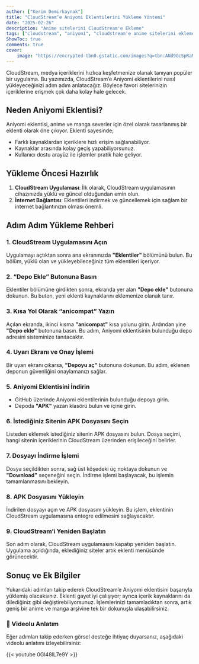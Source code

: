 ```yaml
---
author: ["Kerim Demirkaynak"]
title: "CloudStream’e Aniyomi Eklentilerini Yükleme Yöntemi"
date: "2025-02-26"
description: "Anime sitelerini CloudStream'e Ekleme"
tags: ["cloudstream", "aniyomi", "cloudstream'e anime sitelerini ekleme"]
ShowToc: true
comments: true
cover:
    image: "https://encrypted-tbn0.gstatic.com/images?q=tbn:ANd9GcSpRaMhKbM1q67YueIZht6Z4yU67cg4CsHrlDQwuQvq-1q6cgz6U0gXsEpp&s=10" # image path/url
---
```


CloudStream, medya içeriklerini hızlıca keşfetmenize olanak tanıyan popüler bir uygulama. Bu yazımızda, CloudStream’e Aniyomi eklentilerini nasıl yükleyeceğinizi adım adım anlatacağız. Böylece favori sitelerinizin içeriklerine erişmek çok daha kolay hale gelecek.

## Neden Aniyomi Eklentisi?

Aniyomi eklentisi, anime ve manga severler için özel olarak tasarlanmış bir eklenti olarak öne çıkıyor. Eklenti sayesinde;

- Farklı kaynaklardan içeriklere hızlı erişim sağlanabiliyor.  
- Kaynaklar arasında kolay geçiş yapabiliyorsunuz.  
- Kullanıcı dostu arayüz ile işlemler pratik hale geliyor.  

## Yükleme Öncesi Hazırlık

1. **CloudStream Uygulaması**: İlk olarak, CloudStream uygulamasının cihazınızda yüklü ve güncel olduğundan emin olun.  
2. **İnternet Bağlantısı**: Eklentileri indirmek ve güncellemek için sağlam bir internet bağlantınızın olması önemli.  

## Adım Adım Yükleme Rehberi

### 1. CloudStream Uygulamasını Açın  
Uygulamayı açtıktan sonra ana ekranınızda **"Eklentiler"** bölümünü bulun. Bu bölüm, yüklü olan ve yükleyebileceğiniz tüm eklentileri içeriyor.  

### 2. “Depo Ekle” Butonuna Basın  
Eklentiler bölümüne girdikten sonra, ekranda yer alan **"Depo ekle"** butonuna dokunun. Bu buton, yeni eklenti kaynaklarını eklemenize olanak tanır.  

### 3. Kısa Yol Olarak “anicompat” Yazın  
Açılan ekranda, ikinci kısma **"anicompat"** kısa yolunu girin. Ardından yine **"Depo ekle"** butonuna basın. Bu adım, Aniyomi eklentisinin bulunduğu depo adresini sisteminize tanıtacaktır.  

### 4. Uyarı Ekranı ve Onay İşlemi  
Bir uyarı ekranı çıkarsa, **"Depoyu aç"** butonuna dokunun. Bu adım, eklenen deponun güvenliğini onaylamanızı sağlar.  

### 5. Aniyomi Eklentisini İndirin  
- GitHub üzerinde Aniyomi eklentilerinin bulunduğu depoya girin.  
- Depoda **"APK"** yazan klasörü bulun ve içine girin.  

### 6. İstediğiniz Sitenin APK Dosyasını Seçin  
Listeden eklemek istediğiniz sitenin APK dosyasını bulun. Dosya seçimi, hangi sitenin içeriklerinin CloudStream üzerinden erişileceğini belirler.  

### 7. Dosyayı İndirme İşlemi  
Dosya seçildikten sonra, sağ üst köşedeki üç noktaya dokunun ve **"Download"** seçeneğini seçin. İndirme işlemi başlayacak, bu işlemin tamamlanmasını bekleyin.  

### 8. APK Dosyasını Yükleyin  
İndirilen dosyayı açın ve APK dosyasını yükleyin. Bu işlem, eklentinin CloudStream uygulamasına entegre edilmesini sağlayacaktır.  

### 9. CloudStream’i Yeniden Başlatın  
Son adım olarak, CloudStream uygulamasını kapatıp yeniden başlatın. Uygulama açıldığında, eklediğiniz siteler artık eklenti menüsünde görünecektir.  

## Sonuç ve Ek Bilgiler  

Yukarıdaki adımları takip ederek CloudStream’e Aniyomi eklentisini başarıyla yüklemiş olacaksınız. Eklenti gayet iyi çalışıyor; ayrıca içerik kaynaklarını da dilediğiniz gibi değiştirebiliyorsunuz. İşlemlerinizi tamamladıktan sonra, artık geniş bir anime ve manga arşivine tek bir dokunuşla ulaşabilirsiniz.  

### 🎥 Videolu Anlatım  
Eğer adımları takip ederken görsel desteğe ihtiyaç duyarsanız, aşağıdaki videolu anlatımı izleyebilirsiniz:  

{{< youtube 0Gl48lL7e9Y >}}
